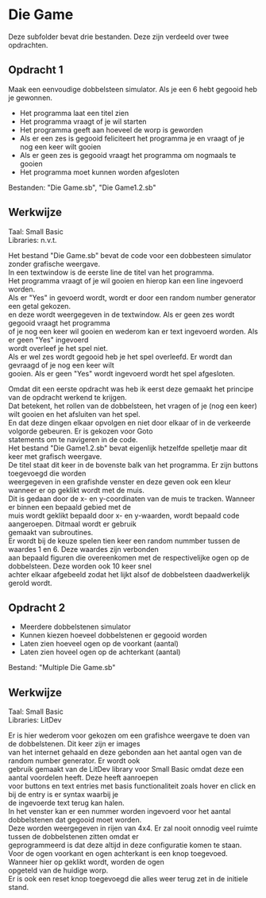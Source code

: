 Die Game
====

Deze subfolder bevat drie bestanden. Deze zijn verdeeld over twee opdrachten.

Opdracht 1 
----

Maak een eenvoudige dobbelsteen simulator. Als je een 6 hebt gegooid heb je gewonnen.

* Het programma laat een titel zien
* Het programma vraagt of je wil starten
* Het programma geeft aan hoeveel de worp is geworden
* Als er een zes is gegooid feliciteert het programma je en vraagt of je nog een keer wilt gooien
* Als er geen zes is gegooid vraagt het programma om nogmaals te gooien
* Het programma moet kunnen worden afgesloten

Bestanden: "Die Game.sb", "Die Game1.2.sb"

Werkwijze
----

Taal: Small Basic\
Libraries: n.v.t.

Het bestand "Die Game.sb" bevat de code voor een dobbesteen simulator zonder grafische weergave.\
In een textwindow is de eerste line de titel van het programma. \
Het programma vraagt of je wil gooien en hierop kan een line ingevoerd worden.\
Als er "Yes" in gevoerd wordt, wordt er door een random number generator een getal gekozen. \
en deze wordt weergegeven in de textwindow. Als er geen zes wordt gegooid vraagt het programma \
of je nog een keer wil gooien en wederom kan er text ingevoerd worden. Als er geen "Yes" ingevoerd \
wordt overleef je het spel niet. \
Als er wel zes wordt gegooid heb je het spel overleefd. Er wordt dan gevraagd of je nog een keer wilt \
gooien. Als er geen "Yes" wordt ingevoerd wordt het spel afgesloten.

Omdat dit een eerste opdracht was heb ik eerst deze gemaakt het principe van de opdracht werkend te krijgen. \
Dat betekent, het rollen van de dobbelsteen, het vragen of je (nog een keer) wilt gooien en het afsluiten van het spel. \
En dat deze dingen elkaar opvolgen en niet door elkaar of in de verkeerde volgorde gebeuren. Er is gekozen voor Goto \
statements om te navigeren in de code. \
Het bestand "Die Game1.2.sb" bevat eigenlijk hetzelfde spelletje maar dit keer met grafisch weergave. \
De titel staat dit keer in de bovenste balk van het programma. Er zijn buttons toegevoegd die worden\
weergegeven in een grafishde venster en deze geven ook een kleur wanneer er op geklikt wordt met de muis. \
Dit is gedaan door de x- en y-coordinaten van de muis te tracken. Wanneer er binnen een bepaald gebied met de \
muis wordt geklikt bepaald door x- en y-waarden, wordt bepaald code aangeroepen. Ditmaal wordt er gebruik \
gemaakt van subroutines. \
Er wordt bij de keuze spelen tien keer een random nummber tussen de waardes 1 en 6. Deze waardes zijn verbonden \
aan bepaald figuren die overeenkomen met de respectivelijke ogen op de dobbelsteen. Deze worden ook 10 keer snel \
achter elkaar afgebeeld zodat het lijkt alsof de dobbelsteen daadwerkelijk gerold wordt. 

Opdracht 2
----

* Meerdere dobbelstenen simulator
* Kunnen kiezen hoeveel dobbelstenen er gegooid worden
* Laten zien hoeveel ogen op de voorkant (aantal)
* Laten zien hoveel ogen op de achterkant (aantal)

Bestand: "Multiple Die Game.sb"

Werkwijze
---- 

Taal: Small Basic \
Libraries: LitDev

Er is hier wederom voor gekozen om een grafishce weergave te doen van de dobbelstenen. Dit keer zijn er images \
van het internet gehaald en deze gebonden aan het aantal ogen van de random number generator. Er wordt ook \
gebruik gemaakt van de LitDev library voor Small Basic omdat deze een aantal voordelen heeft. Deze heeft aanroepen \
voor buttons en text entries met basis functionaliteit zoals hover en click en bij de entry is er syntax waarbij je \
de ingevoerde text terug kan halen. \
In het venster kan er een nummer worden ingevoerd voor het aantal dobbelstenen dat gegooid moet worden. \
Deze worden weergegeven in rijen van 4x4. Er zal nooit onnodig veel ruimte tussen de dobbelstenen zitten omdat er \
geprogrammeerd is dat deze altijd in deze configuratie komen te staan. \
Voor de ogen voorkant en ogen achterkant is een knop toegevoed. Wanneer hier op geklikt wordt, worden de ogen \
opgeteld van de huidige worp. \
Er is ook een reset knop toegevoegd die alles weer terug zet in de initiele stand.
